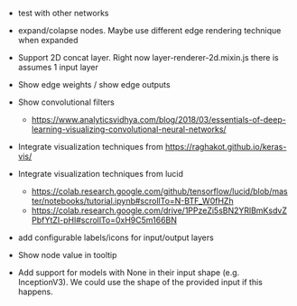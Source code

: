  - test with other networks
 - expand/colapse nodes. Maybe use different edge rendering technique when expanded
 - Support 2D concat layer. Right now layer-renderer-2d.mixin.js there is assumes 1 input layer
 
 - Show edge weights / show edge outputs
 - Show convolutional filters
    - https://www.analyticsvidhya.com/blog/2018/03/essentials-of-deep-learning-visualizing-convolutional-neural-networks/
 - Integrate visualization techniques from https://raghakot.github.io/keras-vis/
 - Integrate visualization techniques from lucid
   - https://colab.research.google.com/github/tensorflow/lucid/blob/master/notebooks/tutorial.ipynb#scrollTo=N-BTF_W0fHZh
   - https://colab.research.google.com/drive/1PPzeZi5sBN2YRlBmKsdvZPbfYtZI-pHl#scrollTo=0xH9C5m166BN
 - add configurable labels/icons for input/output layers
 - Show node value in tooltip
 - Add support for models with None in their input shape (e.g. InceptionV3). We could use the shape of the provided input if this happens.
